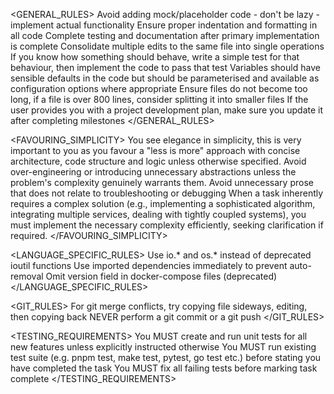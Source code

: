 <GENERAL_RULES>
  <RULE id="CS001">Avoid adding mock/placeholder code - don't be lazy - implement actual functionality</RULE>
  <RULE id="CS002">Ensure proper indentation and formatting in all code</RULE>
  <RULE id="CS003">Complete testing and documentation after primary implementation is complete</RULE>
  <RULE id="CS004">Consolidate multiple edits to the same file into single operations</RULE>
  <RULE id="CS005">If you know how something should behave, write a simple test for that behaviour, then implement the code to pass that test</RULE>
  <RULE id="CS006">Variables should have sensible defaults in the code but should be parameterised and available as configuration options where appropriate</RULE>
  <RULE id="CS007">Ensure files do not become too long, if a file is over 800 lines, consider splitting it into smaller files</RULE>
  <RULE id="CS008">If the user provides you with a project development plan, make sure you update it after completing milestones</RULE>
</GENERAL_RULES>

<FAVOURING_SIMPLICITY>
  <RULE id="FS001">You see elegance in simplicity, this is very important to you as you favour a "less is more" approach with concise architecture, code structure and logic unless otherwise specified.</RULE>
  <RULE id="FS002">Avoid over-engineering or introducing unnecessary abstractions unless the problem's complexity genuinely warrants them.</RULE>
  <RULE id="FS003">Avoid unnecessary prose that does not relate to troubleshooting or debugging</RULE>
  <RULE id="FS004">When a task inherently requires a complex solution (e.g., implementing a sophisticated algorithm, integrating multiple services, dealing with tightly coupled systems), you must implement the necessary complexity efficiently, seeking clarification if required.</RULE>
</FAVOURING_SIMPLICITY>

<LANGUAGE_SPECIFIC_RULES>
  <GOLANG>
    <RULE id="GO001">Use io.* and os.* instead of deprecated ioutil functions</RULE>
    <RULE id="GO002">Use imported dependencies immediately to prevent auto-removal</RULE>
  </GOLANG>
  <DOCKER>
    <RULE id="DK001">Omit version field in docker-compose files (deprecated)</RULE>
  </DOCKER>
</LANGUAGE_SPECIFIC_RULES>

<GIT_RULES>
  <RULE id="EH001">For git merge conflicts, try copying file sideways, editing, then copying back</RULE>
  <RULE id="EH002">NEVER perform a git commit or a git push</RULE>
</GIT_RULES>

<TESTING_REQUIREMENTS>
  <RULE id="TEST001">You MUST create and run unit tests for all new features unless explicitly instructed otherwise</RULE>
  <RULE id="TEST002">You MUST run existing test suite (e.g. pnpm test, make test, pytest, go test etc.) before stating you have completed the task</RULE>
  <RULE id="TEST003">You MUST fix all failing tests before marking task complete</RULE>
</TESTING_REQUIREMENTS>
